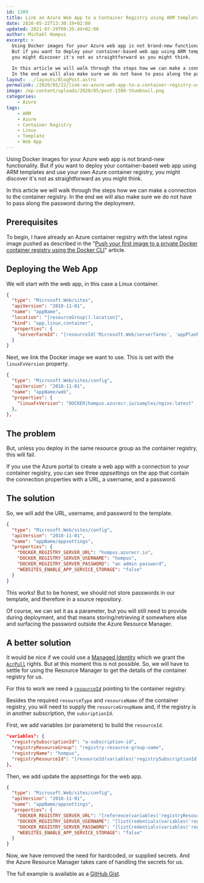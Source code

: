 ```yaml
---
id: 1389
title: Link an Azure Web App to a Container Registry using ARM templates
date: 2020-05-22T13:30:19+02:00
updated: 2021-07-29T09:35:44+02:00
author: Michaël Hompus
excerpt: >
  Using Docker images for your Azure web app is not brand-new functionality.
  But if you want to deploy your container-based web app using ARM templates and use your own Azure container registry,
  you might discover it's not as straightforward as you might think.

  In this article we will walk through the steps how we can make a connection to the container registry.
  In the end we will also make sure we do not have to pass along the password during the deployment.
layout: ../layouts/BlogPost.astro
permalink: /2020/05/22/link-an-azure-web-app-to-a-container-registry-using-arm-templates/
image: /wp-content/uploads/2020/05/post-1389-thumbnail.png
categories:
    - Azure
tags:
    - ARM
    - Azure
    - Container Registry
    - Linux
    - Template
    - Web App
---
```


Using Docker images for your Azure web app is not brand-new functionality.
But if you want to deploy your container-based web app using ARM templates and use your own Azure container registry,
you might discover it's not as straightforward as you might think.

In this article we will walk through the steps how we can make a connection to the container registry.
In the end we will also make sure we do not have to pass along the password during the deployment.

<!--more-->

## Prerequisites

To begin, I have already an Azure container registry with the latest nginx image pushed as described in the
"[Push your first image to a private Docker container registry using the Docker CLI](https://learn.microsoft.com/azure/container-registry/container-registry-get-started-docker-cli?tabs=azure-cli)" article.

## Deploying the Web App

We will start with the web app, in this case a Linux container.

```json
{
  "type": "Microsoft.Web/sites",
  "apiVersion": "2018-11-01",
  "name": "appName",
  "location": "[resourceGroup().location]",
  "kind": "app,linux,container",
  "properties": {
    "serverFarmId": "[resourceId('Microsoft.Web/serverfarms', 'appPlanName')]"
  }
}
```

Next, we link the Docker image we want to use. This is set with the `linuxFxVersion` property.

```json {6}
{
  "type": "Microsoft.Web/sites/config",
  "apiVersion": "2018-11-01",
  "name": "appName/web",
  "properties": {
    "linuxFxVersion": "DOCKER|hompus.azurecr.io/samples/nginx:latest"
  },
},
```

## The problem

But, unless you deploy in the same resource group as the container registry, this will fail.

If you use the Azure portal to create a web app with a connection to your container registry,
you can see three *appsettings* on the app that contain the connection properties with a URL,
a username, and a password.

## The solution

So, we will add the URL, username, and password to the template.

```json {6-8}
{
  "type": "Microsoft.Web/sites/config",
  "apiVersion": "2018-11-01",
  "name": "appName/appsettings",
  "properties": {
    "DOCKER_REGISTRY_SERVER_URL": "hompus.azurecr.io",
    "DOCKER_REGISTRY_SERVER_USERNAME": "hompus",
    "DOCKER_REGISTRY_SERVER_PASSWORD": "an admin password",
    "WEBSITES_ENABLE_APP_SERVICE_STORAGE": "false"
  }
}
```

This works! But to be honest, we should not store passwords in our template,
and therefore in a source repository.

Of course, we can set it as a parameter, but you will still need to provide during deployment,
and that means storing/retrieving it somewhere else and surfacing the password outside the Azure Resource Manager.

## A better solution

It would be nice if we could use a [Managed Identity](https://learn.microsoft.com/azure/app-service/overview-managed-identity?tabs=portal%2Cdotnet)
which we grant the [`AcrPull`](https://learn.microsoft.com/azure/role-based-access-control/built-in-roles#acrpull) rights.
But at this moment this is not possible.
So, we will have to settle for using the Resource Manager to get the details of the container registry for us.

For this to work we need a [`resourceId`](https://docs.microsoft.com/en-us/azure/azure-resource-manager/templates/template-functions-resource#resourceid) pointing to the container registry.

Besides the required `resourceType` and `resourceName` of the container registry, you will need to supply the `resourceGroupName` and, if the registry is in another subscription, the `subsriptionId`.

First, we add variables (or parameters) to build the `resourceId`.

```json {5}
"variables": {
  "registrySubscriptionId": "a-subscription-id",
  "registryResourceGroup": "registry-resource-group-name",
  "registryName": "hompus",
  "registryResourceId": "[resourceId(variables('registrySubscriptionId'), variables('registryResourceGroup'), 'Microsoft.ContainerRegistry/registries', variables('registryName'))]"
},
```

Then, we add update the appsettings for the web app.

```json {6-8}
{
  "type": "Microsoft.Web/sites/config",
  "apiVersion": "2018-11-01",
  "name": "appName/appsettings",
  "properties": {
    "DOCKER_REGISTRY_SERVER_URL": "[reference(variables('registryResourceId'), '2019-05-01').loginServer]",
    "DOCKER_REGISTRY_SERVER_USERNAME": "[listCredentials(variables('registryResourceId'), '2019-05-01').username]",
    "DOCKER_REGISTRY_SERVER_PASSWORD": "[listCredentials(variables('registryResourceId'), '2019-05-01').passwords[0].value]",
    "WEBSITES_ENABLE_APP_SERVICE_STORAGE": "false"
  }
}
```

Now, we have removed the need for hardcoded, or supplied secrets.
And the Azure Resource Manager takes care of handling the secrets for us.

The full example is available as a
[GitHub Gist](https://gist.github.com/eNeRGy164/32150b536ae741e68e06dece5f8b16c5).
